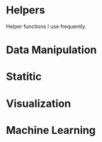 # Helpers
Helper functions I use frequently.



# Data Manipulation

# Statitic

# Visualization

# Machine Learning
